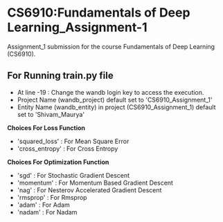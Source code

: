 # CS6910:Fundamentals of Deep Learning_Assignment-1
Assignment_1 submission for the course Fundamentals of Deep Learning (CS6910).
## For Running train.py file
* At line -19 : Change the wandb login key to access the execution.
* Project Name (wandb_project) default set to 'CS6910_Assignment_1'
* Entity Name (wandb_entity) in project (CS6910_Assignment_1) default set to 'Shivam_Maurya'

**Choices For Loss Function**
* 'squared_loss' : For Mean Square Error
* 'cross_entropy' : For Cross Entropy

**Choices For Optimization Function**
* 'sgd' : For Stochastic Gradient Descent
* 'momentum' : For Momentum Based Gradient Descent
* 'nag' : For Nesterov Accelerated Gradient Descent
* 'rmsprop' : For Rmsprop
* 'adam' : For Adam
* 'nadam' : For Nadam

